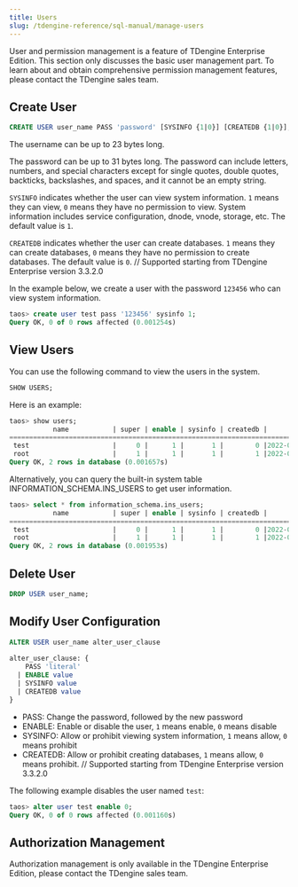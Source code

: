 ```yaml
---
title: Users
slug: /tdengine-reference/sql-manual/manage-users
---
```


User and permission management is a feature of TDengine Enterprise Edition. This section only discusses the basic user management part. To learn about and obtain comprehensive permission management features, please contact the TDengine sales team.

## Create User

```sql
CREATE USER user_name PASS 'password' [SYSINFO {1|0}] [CREATEDB {1|0}];
```

The username can be up to 23 bytes long.

The password can be up to 31 bytes long. The password can include letters, numbers, and special characters except for single quotes, double quotes, backticks, backslashes, and spaces, and it cannot be an empty string.

`SYSINFO` indicates whether the user can view system information. `1` means they can view, `0` means they have no permission to view. System information includes service configuration, dnode, vnode, storage, etc. The default value is `1`.

`CREATEDB` indicates whether the user can create databases. `1` means they can create databases, `0` means they have no permission to create databases. The default value is `0`. // Supported starting from TDengine Enterprise version 3.3.2.0

In the example below, we create a user with the password `123456` who can view system information.

```sql
taos> create user test pass '123456' sysinfo 1;
Query OK, 0 of 0 rows affected (0.001254s)
```

## View Users

You can use the following command to view the users in the system.

```sql
SHOW USERS;
```

Here is an example:

```sql
taos> show users;
           name           | super | enable | sysinfo | createdb |       create_time      | allowed_host |
=========================================================================================================
 test                     |     0 |      1 |       1 |        0 |2022-08-29 15:10:27.315 | 127.0.0.1    |
 root                     |     1 |      1 |       1 |        1 |2022-08-29 15:03:34.710 | 127.0.0.1    |
Query OK, 2 rows in database (0.001657s)
```

Alternatively, you can query the built-in system table INFORMATION_SCHEMA.INS_USERS to get user information.

```sql
taos> select * from information_schema.ins_users;
           name           | super | enable | sysinfo | createdb |       create_time      | allowed_host |
=========================================================================================================
 test                     |     0 |      1 |       1 |        0 |2022-08-29 15:10:27.315 | 127.0.0.1    |
 root                     |     1 |      1 |       1 |        1 |2022-08-29 15:03:34.710 | 127.0.0.1    |
Query OK, 2 rows in database (0.001953s)
```

## Delete User

```sql
DROP USER user_name;
```

## Modify User Configuration

```sql
ALTER USER user_name alter_user_clause
 
alter_user_clause: {
    PASS 'literal'
  | ENABLE value
  | SYSINFO value
  | CREATEDB value
}
```

- PASS: Change the password, followed by the new password
- ENABLE: Enable or disable the user, `1` means enable, `0` means disable
- SYSINFO: Allow or prohibit viewing system information, `1` means allow, `0` means prohibit
- CREATEDB: Allow or prohibit creating databases, `1` means allow, `0` means prohibit. // Supported starting from TDengine Enterprise version 3.3.2.0

The following example disables the user named `test`:

```sql
taos> alter user test enable 0;
Query OK, 0 of 0 rows affected (0.001160s)
```

## Authorization Management

Authorization management is only available in the TDengine Enterprise Edition, please contact the TDengine sales team.
